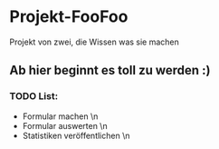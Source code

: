 # Projekt-FooFoo
Projekt von zwei, die Wissen was sie machen

## Ab hier beginnt es toll zu werden :)

### TODO List:
- Formular machen \n
- Formular auswerten \n
- Statistiken veröffentlichen \n
